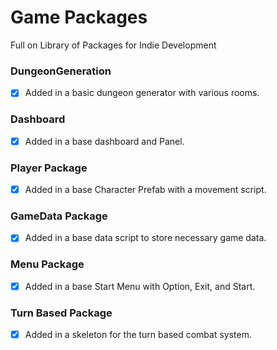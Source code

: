 # Game Packages
 Full on Library of Packages for Indie Development

### DungeonGeneration
- [X] Added in a basic dungeon generator with various rooms.

### Dashboard
- [X] Added in a base dashboard and Panel.

### Player Package
- [X] Added in a base Character Prefab with a movement script.

### GameData Package
- [X] Added in a base data script to store necessary game data.

### Menu Package
- [X] Added in a base Start Menu with Option, Exit, and Start.

### Turn Based Package
- [X] Added in a skeleton for the turn based combat system.